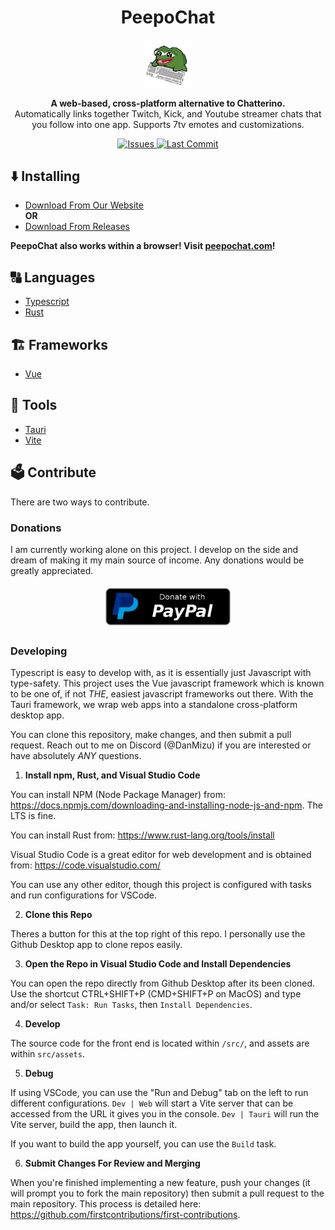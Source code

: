 <h1 align="center">PeepoChat</h1>

<p align="center">
    <a href="#"><img src="./assets/icon.png" width="15%" alt="Logo" /></a>
</p>

<p align="center">
    <b>A web-based, cross-platform alternative to Chatterino.</b>
    </br>
    Automatically links together Twitch, Kick, and Youtube streamer chats that you follow into one app. Supports 7tv emotes and customizations.
</p>

<p align="center">
    <a href="https://github.com/Dan-Mizu/PeepoChat/issues" target="_blank">
        <img src="https://img.shields.io/github/issues/Dan-Mizu/PeepoChat?color=red&style=for-the-badge" alt="Issues"/>
    </a>
    <a href="https://github.com/Dan-Mizu/PeepoChat/commits" target="_blank">
        <img src="https://img.shields.io/github/last-commit/Dan-Mizu/PeepoChat?color=darkgreen&style=for-the-badge" alt="Last Commit"/>
    </a>
</p>

## ⬇️ **Installing**

-   [Download From Our Website](http://preview.peepochat.com)
    </br>
    **OR**
-   [Download From Releases](https://github.com/Dan-Mizu/PeepoChat/releases)

**PeepoChat also works within a browser! Visit [peepochat.com](http://preview.peepochat.com)!**

## 🔠 **Languages**

-   [Typescript](https://www.typescriptlang.org/)
-   [Rust](https://www.rust-lang.org/)

## 🏗️ **Frameworks**

-   [Vue](https://vuejs.org/)

## 🧰 **Tools**

-   [Tauri](https://tauri.app/)
-   [Vite](https://vitejs.dev/)

## 🗳️ **Contribute**

There are two ways to contribute.

### **Donations**

I am currently working alone on this project. I develop on the side and dream of making it my main source of income. Any donations would be greatly appreciated.

<p align="center" style="display: flex; justify-content: center; align-items: center;">
    <a href="https://www.paypal.com/paypalme/DanMizu" target="_blank" style="padding: 1%">
        <img height="60rem" src="paypal-donate-button.webp" alt="Donations"/>
    </a>
</p>

### **Developing**

Typescript is easy to develop with, as it is essentially just Javascript with type-safety. This project uses the Vue javascript framework which is known to be one of, if not _THE_, easiest javascript frameworks out there. With the Tauri framework, we wrap web apps into a standalone cross-platform desktop app.

You can clone this repository, make changes, and then submit a pull request. Reach out to me on Discord (@DanMizu) if you are interested or have absolutely _ANY_ questions.

1. **Install npm, Rust, and Visual Studio Code**

You can install NPM (Node Package Manager) from: <https://docs.npmjs.com/downloading-and-installing-node-js-and-npm>. The LTS is fine.

You can install Rust from: <https://www.rust-lang.org/tools/install>

Visual Studio Code is a great editor for web development and is obtained from: <https://code.visualstudio.com/>

You can use any other editor, though this project is configured with tasks and run configurations for VSCode.

2. **Clone this Repo**

Theres a button for this at the top right of this repo. I personally use the Github Desktop app to clone repos easily.

3. **Open the Repo in Visual Studio Code and Install Dependencies**

You can open the repo directly from Github Desktop after its been cloned. Use the shortcut CTRL+SHIFT+P (CMD+SHIFT+P on MacOS) and type and/or select `Task: Run Tasks`, then `Install Dependencies`.

4. **Develop**

The source code for the front end is located within `/src/`, and assets are within `src/assets`.

5. **Debug**

If using VSCode, you can use the "Run and Debug" tab on the left to run different configurations. `Dev | Web` will start a Vite server that can be accessed from the URL it gives you in the console. `Dev | Tauri` will run the Vite server, build the app, then launch it.

If you want to build the app yourself, you can use the `Build` task.

6. **Submit Changes For Review and Merging**

When you're finished implementing a new feature, push your changes (it will prompt you to fork the main repository) then submit a pull request to the main repository. This process is detailed here: <https://github.com/firstcontributions/first-contributions>.
